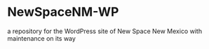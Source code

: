 # NewSpaceNM-WP
a repository for the WordPress site of New Space New Mexico with maintenance on its way 
